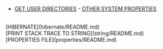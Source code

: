 * [GET USER DIRECTORIES](system/README.md) - <a href="https://docs.oracle.com/javase/tutorial/essential/environment/sysprop.html" target="_blank">OTHER SYSTEM PROPERTIES</a>
<br>
[HIBERNATE](hibernate/README.md)
<br>
[PRINT STACK TRACE TO STRING](string/README.md)
<br>
[PROPERTIES FILE](properties/README.md)
<br>
